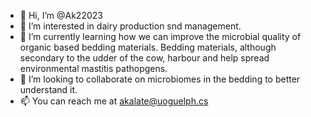 - 👋 Hi, I’m @Ak22023
- 👀 I’m interested in dairy production snd management. 
- 🌱 I’m currently learning how we can improve the microbial quality of organic based bedding materials. Bedding materials, although secondary to the udder of the cow, harbour and help spread environmental mastitis pathopgens. 
- 💞️ I’m looking to collaborate on microbiomes in the bedding to better understand it. 
- 📫 You can reach me at akalate@uoguelph.cs

<!---
Ak22023/Ak22023 is a ✨ special ✨ repository because its `README.md` (this file) appears on your GitHub profile.
You can click the Preview link to take a look at your changes.
--->
